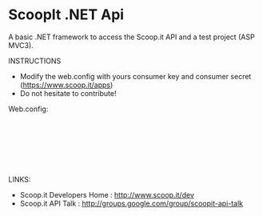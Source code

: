 ScoopIt .NET Api
===============
A basic .NET framework to access the Scoop.it API and a test project (ASP MVC3).

INSTRUCTIONS

- Modify the web.config with yours consumer key and consumer secret (https://www.scoop.it/apps)
- Do not hesitate to contribute!

Web.config:
<pre>
	<add key="CONSUMER_KEY" value="Your consumer key"/>
    <add key="CONSUMER_SECRET" value="Your consumer secret"/>
    <add key="CALLBACK" value="/Scoopit/CallbackFromScoopIt"/>
    <!--  Below you will enter your topic Id and the number of posts that you want on each page -->
    <add key="TOPIC_Name" value="asp-web-development"/>
    <add key="NumberPostPerPage" value="10"/>
</pre>

LINKS:
- Scoop.it Developers Home : http://www.scoop.it/dev
- Scoop.it API Talk : http://groups.google.com/group/scoopit-api-talk